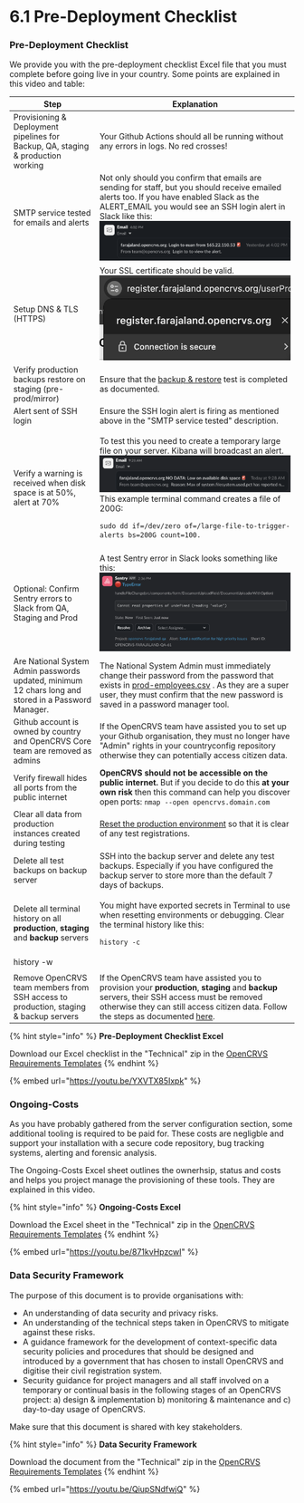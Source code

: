 # 6.1 Pre-Deployment Checklist

### **Pre-Deployment Checklist**

We provide you with the pre-deployment checklist Excel file that you must complete before going live in your country. Some points are explained in this video and table:

<table><thead><tr><th>Step</th><th>Explanation</th></tr></thead><tbody><tr><td>Provisioning &#x26; Deployment pipelines for Backup, QA, staging &#x26; production working</td><td>Your Github Actions should all be running without any errors in logs. No red crosses!</td></tr><tr><td>SMTP service tested for emails and alerts</td><td>Not only should you confirm that emails are sending for staff, but you should receive emailed alerts too. If you have enabled Slack as the ALERT_EMAIL you would see an SSH login alert in Slack like this: <img src="../../.gitbook/assets/Screenshot 2024-11-14 at 09.50.00.png" alt=""></td></tr><tr><td>Setup DNS &#x26; TLS (HTTPS)</td><td>Your SSL certificate should be valid. <img src="../../.gitbook/assets/Screenshot 2024-11-14 at 09.57.13.png" alt=""></td></tr><tr><td>Verify production backups restore on staging (pre-prod/mirror)</td><td>Ensure that the <a href="../3.-installation/3.3-set-up-a-server-hosted-environment/4.3.7-backup-and-restore">backup &#x26; restore</a> test is completed as documented.</td></tr><tr><td>Alert sent of SSH login</td><td>Ensure the SSH login alert is firing as mentioned above in the "SMTP service tested" description.</td></tr><tr><td>Verify a warning is received when disk space is at 50%, alert at 70%</td><td><p>To test this you need to create a temporary large file on your server. Kibana will broadcast an alert. <img src="../../.gitbook/assets/Screenshot 2024-11-14 at 17.22.40.png" alt=""> This example terminal command creates a file of 200G:</p><pre class="language-bash"><code class="lang-bash">sudo dd if=/dev/zero of=/large-file-to-trigger-alerts bs=200G count=100.
</code></pre></td></tr><tr><td></td><td></td></tr><tr><td>Optional: Confirm Sentry errors to Slack from QA, Staging and Prod</td><td>A test Sentry error in Slack looks something like this: <img src="../../.gitbook/assets/Screenshot 2024-11-14 at 17.22.57.png" alt=""></td></tr><tr><td>Are National System Admin passwords updated, minimum 12 chars long and stored in a Password Manager.</td><td>The National System Admin must immediately change their password from the password that exists in <a href="https://github.com/opencrvs/opencrvs-countryconfig/blob/develop/src/data-seeding/employees/source/prod-employees.csv">prod-employees.csv</a> . As they are a super user, they must confirm that the new password is saved in a password manager tool.</td></tr><tr><td>Github account is owned by country and OpenCRVS Core team are removed as admins</td><td>If the OpenCRVS team have assisted you to set up your Github organisation, they must no longer have "Admin" rights in your countryconfig repository otherwise they can potentially access citizen data.</td></tr><tr><td>Verify firewall hides all ports from the public internet</td><td><strong>OpenCRVS should not be accessible on the public internet.</strong> But if you decide to do this <strong>at your own risk</strong> then this command can help you discover open ports: <code>nmap --open opencrvs.domain.com</code></td></tr><tr><td>Clear all data from production instances created during testing</td><td><a href="../3.-installation/3.3-set-up-a-server-hosted-environment/3.3.6-deploy-automated-and-manual/4.3.6.5-resetting-a-server-environment.md">Reset the production environment</a> so that it is clear of any test registrations.</td></tr><tr><td>Delete all test backups on backup server</td><td>SSH into the backup server and delete any test backups. Especially if you have configured the backup server to store more than the default 7 days of backups.</td></tr><tr><td>Delete all terminal history on all <strong>production</strong>, <strong>staging</strong> and <strong>backup</strong> servers</td><td><p>You might have exported secrets in Terminal to use when resetting environments or debugging. Clear the terminal history like this:</p><pre class="language-bash"><code class="lang-bash">history -c
</code></pre></td></tr><tr><td>history -w</td><td></td></tr><tr><td></td><td></td></tr><tr><td>Remove OpenCRVS team members from SSH access to production, staging &#x26; backup servers</td><td>If the OpenCRVS team have assisted you to provision your <strong>production</strong>, <strong>staging</strong> and <strong>backup</strong> servers, their SSH access must be removed otherwise they can still access citizen data. Follow the steps as documented <a href="../3.-installation/3.3-set-up-a-server-hosted-environment/4.3.5-provisioning-servers/4.3.5.1-ssh-access.md">here</a>.</td></tr></tbody></table>

{% hint style="info" %}
**Pre-Deployment Checklist Excel**

Download our Excel checklist in the "Technical" zip in the [OpenCRVS Requirements Templates](https://github.com/opencrvs/opencrvs-core/wiki/Gather-requirements)
{% endhint %}

{% embed url="https://youtu.be/YXVTX85Ixpk" %}

### Ongoing-Costs

As you have probably gathered from the server configuration section, some additional tooling is required to be paid for. These costs are negligble and support your installation with a secure code repository, bug tracking systems, alerting and forensic analysis.

The Ongoing-Costs Excel sheet outlines the ownerhsip, status and costs and helps you project manage the provisioning of these tools. They are explained in this video.

{% hint style="info" %}
**Ongoing-Costs Excel**

Download the Excel sheet in the "Technical" zip in the [OpenCRVS Requirements Templates](https://github.com/opencrvs/opencrvs-core/wiki/Gather-requirements)
{% endhint %}

{% embed url="https://youtu.be/871kvHpzcwI" %}

### Data Security Framework

The purpose of this document is to provide organisations with:

* An understanding of data security and privacy risks.
* An understanding of the technical steps taken in OpenCRVS to mitigate against these risks.
* A guidance framework for the development of context-specific data security policies and procedures that should be designed and introduced by a government that has chosen to install OpenCRVS and digitise their civil registration system.
* Security guidance for project managers and all staff involved on a temporary or continual basis in the following stages of an OpenCRVS project: a) design & implementation b) monitoring & maintenance and c) day-to-day usage of OpenCRVS.

Make sure that this document is shared with key stakeholders.

{% hint style="info" %}
**Data Security Framework**

Download the document from the "Technical" zip in the [OpenCRVS Requirements Templates](https://github.com/opencrvs/opencrvs-core/wiki/Gather-requirements)
{% endhint %}

{% embed url="https://youtu.be/QiupSNdfwjQ" %}
